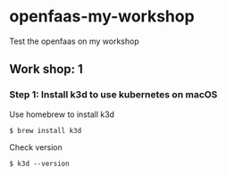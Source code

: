 # openfaas-my-workshop
Test the openfaas on my workshop

## Work shop: 1

### Step 1: Install k3d to use kubernetes on macOS

Use homebrew to install k3d
```
$ brew install k3d
```
Check version
```
$ k3d --version
```
